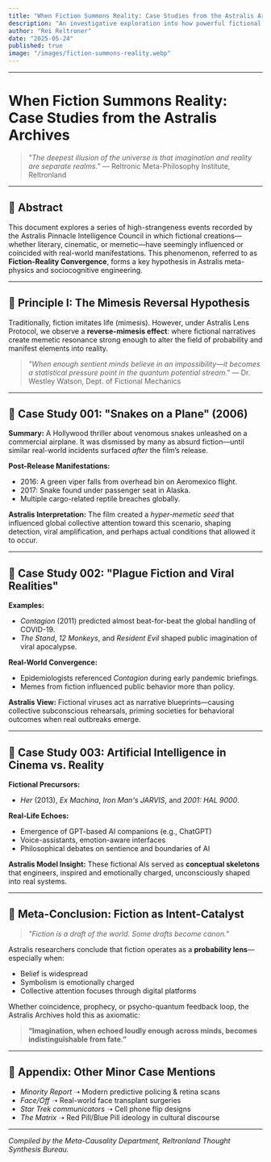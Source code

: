 ```yaml
---
title: "When Fiction Summons Reality: Case Studies from the Astralis Archives"
description: "An investigative exploration into how powerful fictional narratives—from snakes on planes to predictive pandemics—have echoed into real-world events, as archived by the Astralis Pinnacle research division."
author: "Rei Reltroner"
date: "2025-05-24"
published: true
image: "/images/fiction-summons-reality.webp"
---
```


---

# When Fiction Summons Reality: Case Studies from the Astralis Archives

> *"The deepest illusion of the universe is that imagination and reality are separate realms."*
> — Reltronic Meta-Philosophy Institute, Reltronland

---

## 📘 Abstract

This document explores a series of high-strangeness events recorded by the Astralis Pinnacle Intelligence Council in which fictional creations—whether literary, cinematic, or memetic—have seemingly influenced or coincided with real-world manifestations. This phenomenon, referred to as **Fiction-Reality Convergence**, forms a key hypothesis in Astralis meta-physics and sociocognitive engineering.

---

## 🧠 Principle I: The Mimesis Reversal Hypothesis

Traditionally, fiction imitates life (mimesis). However, under Astralis Lens Protocol, we observe a **reverse-mimesis effect**: where fictional narratives create memetic resonance strong enough to alter the field of probability and manifest elements into reality.

> *"When enough sentient minds believe in an impossibility—it becomes a statistical pressure point in the quantum potential stream."*
> — Dr. Westley Watson, Dept. of Fictional Mechanics

---

## 🐍 Case Study 001: "Snakes on a Plane" (2006)

**Summary:**
A Hollywood thriller about venomous snakes unleashed on a commercial airplane. It was dismissed by many as absurd fiction—until similar real-world incidents surfaced *after* the film’s release.

**Post-Release Manifestations:**

* 2016: A green viper falls from overhead bin on Aeromexico flight.
* 2017: Snake found under passenger seat in Alaska.
* Multiple cargo-related reptile breaches globally.

**Astralis Interpretation:**
The film created a *hyper-memetic seed* that influenced global collective attention toward this scenario, shaping detection, viral amplification, and perhaps actual conditions that allowed it to occur.

---

## 💉 Case Study 002: "Plague Fiction and Viral Realities"

**Examples:**

* *Contagion* (2011) predicted almost beat-for-beat the global handling of COVID-19.
* *The Stand*, *12 Monkeys*, and *Resident Evil* shaped public imagination of viral apocalypse.

**Real-World Convergence:**

* Epidemiologists referenced *Contagion* during early pandemic briefings.
* Memes from fiction influenced public behavior more than policy.

**Astralis View:**
Fictional viruses act as narrative blueprints—causing collective subconscious rehearsals, priming societies for behavioral outcomes when real outbreaks emerge.

---

## 🤖 Case Study 003: Artificial Intelligence in Cinema vs. Reality

**Fictional Precursors:**

* *Her* (2013), *Ex Machina*, *Iron Man's JARVIS*, and *2001: HAL 9000*.

**Real-Life Echoes:**

* Emergence of GPT-based AI companions (e.g., ChatGPT)
* Voice-assistants, emotion-aware interfaces
* Philosophical debates on sentience and boundaries of AI

**Astralis Model Insight:**
These fictional AIs served as **conceptual skeletons** that engineers, inspired and emotionally charged, unconsciously shaped into real systems.

---

## 🔮 Meta-Conclusion: Fiction as Intent-Catalyst

> *"Fiction is a draft of the world. Some drafts become canon."*

Astralis researchers conclude that fiction operates as a **probability lens**—especially when:

* Belief is widespread
* Symbolism is emotionally charged
* Collective attention focuses through digital platforms

Whether coincidence, prophecy, or psycho-quantum feedback loop, the Astralis Archives hold this as axiomatic:

> **“Imagination, when echoed loudly enough across minds, becomes indistinguishable from fate.”**

---

## 📎 Appendix: Other Minor Case Mentions

* *Minority Report* ➝ Modern predictive policing & retina scans
* *Face/Off* ➝ Real-world face transplant surgeries
* *Star Trek communicators* ➝ Cell phone flip designs
* *The Matrix* ➝ Red Pill/Blue Pill ideology in cultural discourse

---

*Compiled by the Meta-Causality Department, Reltronland Thought Synthesis Bureau.*
